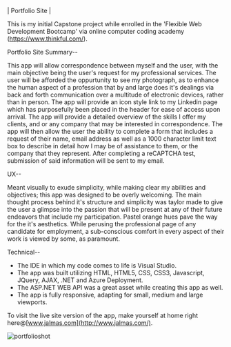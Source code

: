 | Portfolio Site |

This is my initial Capstone project while enrolled in the 'Flexible Web Development Bootcamp' via online computer coding academy (https://www.thinkful.com/).

Portfolio Site Summary--

This app will allow correspondence between myself and the user, with the main objective being the user's request for my professional services.  The user will be afforded the oppurtunity to see my photograph, as to enhance the human aspect of a profession that by and large does it's dealings via back and forth communication over a multitude of electronic devices, rather than in person.
The app will provide an icon style link to my Linkedin page which has purposefully been placed in the header for ease of access upon arrival.  The app will provide a detailed overview of the skills I offer my clients, and or any company that may be interested in correspondence.  The app will then allow the user the ability to complete a form that includes a request of their name, email address as well as a 1000 character limit text box to describe in detail how I may be of assistance to them, or the company that they represent.
After completing a reCAPTCHA test, submission of said information will be sent to my email.

UX--

Meant visually to exude simplicity, while making clear my abilities and objectives; this app was designed to be overly welcoming.  The main thought process behind it's structure and simplicity was taylor made to give the user a glimpse into the passion that will be present at any of their future endeavors that include my participation.  Pastel orange hues pave the way for the it's aesthetics. While perusing the professional page of any candidate for employment, a sub-conscious comfort in every aspect of their work is viewed by some, as paramount.

Technical--

* The IDE in which my code comes to life is Visual Studio.
* The app was built utilizing HTML, HTML5, CSS, CSS3, Javascript, JQuery, AJAX, .NET and Azure Deployment.
* The ASP.NET WEB API was a great asset while creating this app as well.
* The app is fully responsive, adapting for small, medium and large viewports.

To visit the live site version of the app, make yourself at home right here@[www.jalmas.com](http://www.jalmas.com/).



![portfolioshot](https://cloud.githubusercontent.com/assets/22985801/25970210/caa37574-3665-11e7-9acb-6472046bbdce.jpg)
